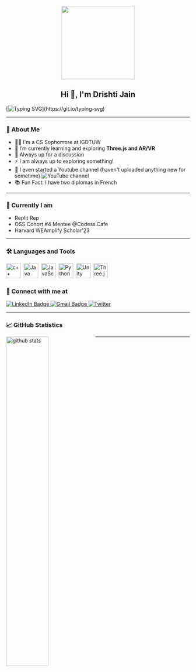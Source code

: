 <div id="header" align="center">
  <img src=https://media.giphy.com/media/du3J3cXyzhj75IOgvA/giphy.gif width="200"/>
</div>

<h2 align="center">Hi 👋, I'm Drishti Jain</h2>

[![Typing SVG](https://readme-typing-svg.herokuapp.com?duration=10000&center=true&vCenter=true&width=800&height=30&lines=Hello+World+!+%2C+Welcome+to+my+Github+Profile.)](https://git.io/typing-svg)

---
### 👧 About Me

- 👨‍💻 I'm a CS Sophomore at IGDTUW
- 🌱 I’m currently learning and exploring **Three.js and AR/VR**
- 👯 Always up for a discussion
- ⚡ I am always up to exploring something!
- 🎥 I even started a Youtube channel (haven't uploaded anything new for sometime) ![YouTube channel](https://www.youtube.com/channel/UC3wW94KMF-iC9PwcHkCRRVw)
- 📚 Fun Fact: I have two diplomas in French

--- 

### 🤩 Currently I am

- Replit Rep
- OSS Cohort #4 Mentee @Codess.Cafe
- Harvard WEAmplify Scholar'23

---

### :hammer_and_wrench: Languages and Tools 

<div>
    <img src="https://cdn.jsdelivr.net/gh/devicons/devicon/icons/cplusplus/cplusplus-original.svg" alt="c++" width="40" height="40"/>&nbsp;
    <img src="https://cdn.jsdelivr.net/gh/devicons/devicon/icons/java/java-original-wordmark.svg" alt="Java" width="40" height="40"/>&nbsp;
    <img src="https://cdn.jsdelivr.net/gh/devicons/devicon/icons/javascript/javascript-original.svg" alt="JavaScript" width="40" height="40"/>&nbsp;
    <img src="https://cdn.jsdelivr.net/gh/devicons/devicon/icons/python/python-original.svg" alt="Python" width="40" height="40"/>&nbsp;
    <img src="https://cdn.jsdelivr.net/gh/devicons/devicon/icons/unity/unity-original.svg" alt="Unity" width="40" height="40"/>&nbsp;
    <img src="https://cdn.jsdelivr.net/gh/devicons/devicon/icons/threejs/threejs-original.svg" alt="Three.js" width="40" height="40"/>&nbsp;

</div>


### 🔗 Connect with me at 

<div id="badges">
    <a href="https://www.linkedin.com/in/drishti-jain-b5a26b220/">
    <img src="https://img.shields.io/badge/LinkedIn-blue?style=for-the-badge&logo=linkedin&logoColor=white" alt="LinkedIn Badge"/>
    </a>
    <a href="https://mail.google.com/mail/u/0/?fs=1&tf=cm&to=drishtijain2103@gmail.com">
    <img src="https://img.shields.io/badge/Gmail-D14836?style=for-the-badge&logo=gmail&logoColor=white" alt="Gmail Badge"/>
    </a>
    <a href="https://twitter.com/Drishti_2103">
    <img title="Twitter" src="https://img.shields.io/badge/Twitter-00ACEE?style=for-the-badge&logo=twitter&logoColor=white"/>
    </a>
</div>

---

### 📈 GitHub Statistics

<img src="https://github-readme-stats.vercel.app/api?username=Drishti-jain21&show_icons=true&theme=radical" alt="github stats" width="48%" align="left">

---

